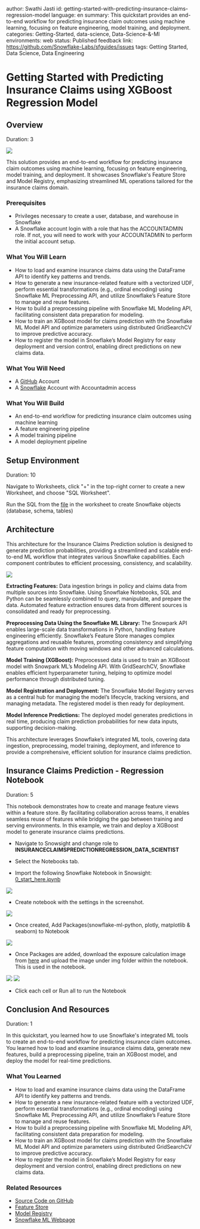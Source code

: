 author: Swathi Jasti
id: getting-started-with-predicting-insurance-claims-regression-model
language: en
summary: This quickstart provides an end-to-end workflow for predicting insurance claim outcomes using machine learning, focusing on feature engineering, model training, and deployment.
categories: Getting-Started, data-science, Data-Science-&-Ml
environments: web
status: Published
feedback link: https://github.com/Snowflake-Labs/sfguides/issues
tags: Getting Started, Data Science, Data Engineering

# Getting Started with Predicting Insurance Claims using XGBoost Regression Model

## Overview
Duration: 3

<img src="assets/insurance_claim_pred_banner.png"/>

This solution provides an end-to-end workflow for predicting insurance claim outcomes using machine learning, focusing on feature engineering, model training, and deployment. It showcases Snowflake's Feature Store and Model Registry, emphasizing streamlined ML operations tailored for the insurance claims domain.

### Prerequisites
- Privileges necessary to create a user, database, and warehouse in Snowflake
- A Snowflake account login with a role that has the ACCOUNTADMIN role. If not, you will need to work with your ACCOUNTADMIN to perform the initial account setup.

### What You Will Learn
- How to load and examine insurance claims data using the DataFrame API to identify key patterns and trends.
- How to generate a new insurance-related feature with a vectorized UDF, perform essential transformations (e.g., ordinal encoding) using Snowflake ML Preprocessing API, and utilize Snowflake’s Feature Store to manage and reuse features.
- How to build a preprocessing pipeline with Snowflake ML Modeling API, facilitating consistent data preparation for modeling.
- How to train an XGBoost model for claims prediction with the Snowflake ML Model API and optimize parameters using distributed GridSearchCV to improve predictive accuracy.
- How to register the model in Snowflake’s Model Registry for easy deployment and version control, enabling direct predictions on new claims data.

### What You Will Need
- A [GitHub](https://github.com/) Account
- A [Snowflake](https://app.snowflake.com/) Account with Accountadmin access

### What You Will Build
- An end-to-end workflow for predicting insurance claim outcomes using machine learning
- A feature engineering pipeline
- A model training pipeline
- A model deployment pipeline


## Setup Environment
Duration: 10

Navigate to Worksheets, click "+" in the top-right corner to create a new Worksheet, and choose "SQL Worksheet".

Run the SQL from the [file](https://github.com/Snowflake-Labs/sfguide-getting-started-with-predicting-insurance-claims-regression-model/blob/main/scripts/setup.sql) in the worksheet to create Snowflake objects (database, schema, tables)

## Architecture

This architecture for the Insurance Claims Prediction solution is designed to generate prediction probabilities, providing a streamlined and scalable end-to-end ML workflow that integrates various Snowflake capabilities. Each component contributes to efficient processing, consistency, and scalability.

<img src="assets/Architecture.png"/>

**Extracting Features:**
Data ingestion brings in policy and claims data from multiple sources into Snowflake. Using Snowflake Notebooks, SQL and Python can be seamlessly combined to query, manipulate, and prepare the data. Automated feature extraction ensures data from different sources is consolidated and ready for preprocessing.

**Preprocessing Data Using the Snowflake ML Library:**
The Snowpark API enables large-scale data transformations in Python, handling feature engineering efficiently. Snowflake’s Feature Store manages complex aggregations and reusable features, promoting consistency and simplifying feature computation with moving windows and other advanced calculations.

**Model Training (XGBoost):**
Preprocessed data is used to train an XGBoost model with Snowpark ML’s Modeling API. With GridSearchCV, Snowflake enables efficient hyperparameter tuning, helping to optimize model performance through distributed tuning.

**Model Registration and Deployment:**
The Snowflake Model Registry serves as a central hub for managing the model’s lifecycle, tracking versions, and managing metadata. The registered model is then ready for deployment.

**Model Inference Predictions:**
The deployed model generates predictions in real time, producing claim prediction probabilities for new data inputs, supporting decision-making.

This architecture leverages Snowflake’s integrated ML tools, covering data ingestion, preprocessing, model training, deployment, and inference to provide a comprehensive, efficient solution for insurance claims prediction.

## Insurance Claims Prediction - Regression Notebook
Duration: 5

This notebook demonstrates how to create and manage feature views within a feature store. By facilitating collaboration across teams, it enables seamless reuse of features while bridging the gap between training and serving environments. In this example, we train and deploy a XGBoost model to generate insurance claims predictions.

- Navigate to Snowsight and change role to **INSURANCECLAIMSPREDICTIONREGRESSION_DATA_SCIENTIST**

- Select the Notebooks tab.

- Import the following Snowflake Notebook in Snowsight: [0_start_here.ipynb](https://github.com/Snowflake-Labs/sfguide-getting-started-with-predicting-insurance-claims-regression-model/blob/main/notebooks/0_start_here.ipynb)

<img src="assets/import.png"/>

- Create notebook with the settings in the screenshot.

<img src="assets/create_notebook.png"/>

- Once created, Add Packages(snowflake-ml-python, plotly, matplotlib & seaborn) to Notebook

<img src="assets/packages.png"/>

- Once Packages are added, download the exposure calculation image from [here](https://github.com/Snowflake-Labs/sfguide-getting-started-with-predicting-insurance-claims-regression-model/blob/main/notebooks/img/exposure.png) and upload the image under img folder within the notebook. This is used in the notebook.

<img src="assets/upload_option.png"/>

<img src="assets/img_upload.png"/>

- Click each cell or Run all to run the Notebook

## Conclusion And Resources
Duration: 1

In this quickstart, you learned how to use Snowflake's integrated ML tools to create an end-to-end workflow for predicting insurance claim outcomes. You learned how to load and examine insurance claims data, generate new features, build a preprocessing pipeline, train an XGBoost model, and deploy the model for real-time predictions.

### What You Learned
- How to load and examine insurance claims data using the DataFrame API to identify key patterns and trends.
- How to generate a new insurance-related feature with a vectorized UDF, perform essential transformations (e.g., ordinal encoding) using Snowflake ML Preprocessing API, and utilize Snowflake’s Feature Store to manage and reuse features.
- How to build a preprocessing pipeline with Snowflake ML Modeling API, facilitating consistent data preparation for modeling.
- How to train an XGBoost model for claims prediction with the Snowflake ML Model API and optimize parameters using distributed GridSearchCV to improve predictive accuracy.
- How to register the model in Snowflake’s Model Registry for easy deployment and version control, enabling direct predictions on new claims data.

### Related Resources
- [Source Code on GitHub](https://github.com/Snowflake-Labs/sfguide-getting-started-with-predicting-insurance-claims-regression-model)
- [Feature Store](https://docs.snowflake.com/en/developer-guide/snowflake-ml/feature-store/overview)
- [Model Registry](https://docs.snowflake.com/developer-guide/snowflake-ml/model-registry/overview?utm_cta=snowpark-dg-hero-card)
- [Snowflake ML Webpage](https://www.snowflake.com/en/data-cloud/snowflake-ml/)
